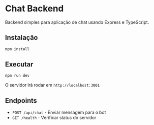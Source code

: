 # Chat Backend

Backend simples para aplicação de chat usando Express e TypeScript.

## Instalação

```bash
npm install
```

## Executar

```bash
npm run dev
```

O servidor irá rodar em `http://localhost:3001`

## Endpoints

-   `POST /api/chat` - Enviar mensagem para o bot
-   `GET /health` - Verificar status do servidor
